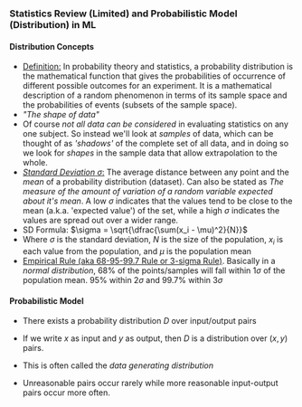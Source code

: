 ### Statistics Review (Limited) and Probabilistic Model (Distribution) in ML

#### Distribution Concepts

- [Definition:](https://en.wikipedia.org/wiki/Probability_distribution#Absolutely_continuous_probability_distribution) In probability theory and statistics, a probability distribution is the mathematical function that gives the probabilities of occurrence of different possible outcomes for an experiment. It is a mathematical description of a random phenomenon in terms of its sample space and the probabilities of events (subsets of the sample space).
- _"The *shape* of data"_
- Of course _not *all* data can be considered_ in evaluating statistics on any one subject. So instead we'll look at _samples_ of data, which can be thought of as _'shadows'_ of the complete set of all data, and in doing so we look for _shapes_ in the sample data that allow extrapolation to the whole.
- [_Standard Deviation_ $\sigma$:](https://en.wikipedia.org/wiki/Standard_deviation) The average distance between any point and the _mean_ of a probability distribution (dataset). Can also be stated as _The measure of the amount of *variation* of a random variable expected about it's mean_. A low $\sigma$ indicates that the values tend to be close to the mean (a.k.a. 'expected value') of the set, while a high $\sigma$ indicates the values are spread out over a wider range.
- SD Formula: $\sigma = \sqrt{\dfrac{\sum(x_i - \mu)^2}{N}}$
- Where $\sigma$ is the standard deviation, $N$ is the size of the population, $x_i$ is each value from the population, and $\mu$ is the population mean
- [Empirical Rule (aka 68-95-99.7 Rule or 3-sigma Rule)](https://en.wikipedia.org/wiki/68%E2%80%9395%E2%80%9399.7_rule). Basically in a _normal distribution_, 68% of the points/samples will fall within $1\sigma$ of the population mean. 95% within $2\sigma$ and 99.7% within $3\sigma$

#### Probabilistic Model

- There exists a probability distribution $D$ over input/output pairs
- If we write $x$ as input and $y$ as output, then $D$ is a distribution over $(x,y)$ pairs.
- This is often called the _data generating distribution_

- Unreasonable pairs occur rarely while more reasonable input-output pairs occur more often.
